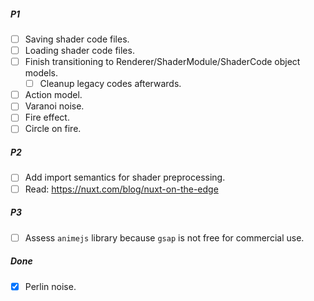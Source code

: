 ##### P1

- [ ] Saving shader code files.
- [ ] Loading shader code files.
- [ ] Finish transitioning to Renderer/ShaderModule/ShaderCode object models.
  - [ ] Cleanup legacy codes afterwards.
- [ ] Action model.
- [ ] Varanoi noise.
- [ ] Fire effect.
- [ ] Circle on fire.

##### P2

- [ ] Add import semantics for shader preprocessing.
- [ ] Read: https://nuxt.com/blog/nuxt-on-the-edge

##### P3

- [ ] Assess `animejs` library because `gsap` is not free for commercial use.

##### Done

- [x] Perlin noise.
